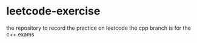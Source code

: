 # leetcode-exercise
the repository to record the practice on leetcode
the cpp branch is for the c++ exams
